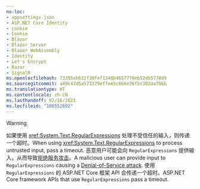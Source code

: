 ```yaml
---
no-loc:
- appsettings.json
- ASP.NET Core Identity
- cookie
- Cookie
- Blazor
- Blazor Server
- Blazor WebAssembly
- Identity
- Let's Encrypt
- Razor
- SignalR
ms.openlocfilehash: 73395ab632f38fef1348b4657770eb52db5778d9
ms.sourcegitcommit: a49c47d5a573379effee5c6b6e36f5c302aa756b
ms.translationtype: HT
ms.contentlocale: zh-CN
ms.lasthandoff: 02/16/2021
ms.locfileid: "100552692"
---
```

> [!WARNING]
> <span data-ttu-id="32041-101">如果使用 <xref:System.Text.RegularExpressions> 处理不受信任的输入，则传递一个超时。</span><span class="sxs-lookup"><span data-stu-id="32041-101">When using <xref:System.Text.RegularExpressions> to process untrusted input, pass a timeout.</span></span> <span data-ttu-id="32041-102">恶意用户可能会向 `RegularExpressions` 提供输入，从而导致[拒绝服务攻击](https://www.us-cert.gov/ncas/tips/ST04-015)。</span><span class="sxs-lookup"><span data-stu-id="32041-102">A malicious user can provide input to `RegularExpressions` causing a [Denial-of-Service attack](https://www.us-cert.gov/ncas/tips/ST04-015).</span></span> <span data-ttu-id="32041-103">使用 `RegularExpressions` 的 ASP.NET Core 框架 API 会传递一个超时。</span><span class="sxs-lookup"><span data-stu-id="32041-103">ASP.NET Core framework APIs that use `RegularExpressions` pass a timeout.</span></span>